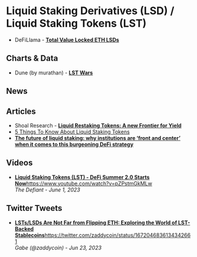# Liquid Staking Derivatives (LSD) / Liquid Staking Tokens (LST)

- DeFiLlama - [**Total Value Locked ETH LSDs**](https://defillama.com/lsd)

## Charts & Data
- Dune (by murathan) - [**LST Wars**](https://dune.com/murathan/lst-wars)

## News

## Articles
- Shoal Research - [**Liquid Restaking Tokens: A new Frontier for Yield**](https://www.shoal.gg/p/liquid-restaking-tokens-a-new-frontier)
- [5 Things To Know About Liquid Staking Tokens](https://www.techopedia.com/5-things-to-know-about-liquid-staking-tokens)
- [**The future of liquid staking: why institutions are ‘front and center’ when it comes to this burgeoning DeFi strategy**](https://www.blockdata.tech/blog/roundup/the-future-of-liquid-staking-why-institutions-are-front-and-center-when-it-comes-to-this-burgeoning-defi-strategy)

## Videos

- [**Liquid Staking Tokens (LST) - DeFi Summer 2.0 Starts Now**](https://www.youtube.com/watch?v=pZPstmGkMLw)https://www.youtube.com/watch?v=pZPstmGkMLw
  <br/>_The Defiant - June 1, 2023_

## Twitter Tweets

- [**LSTs/LSDs Are Not Far from Flipping ETH: Exploring the World of LST-Backed Stablecoins**](https://twitter.com/zaddycoin/status/1672046836134342661)https://twitter.com/zaddycoin/status/1672046836134342661
  <br/>_Gabe (@zaddycoin) - Jun 23, 2023_
